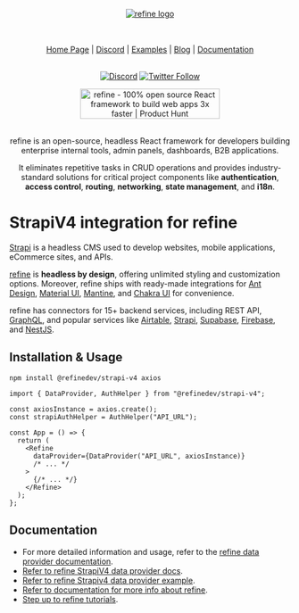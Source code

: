 <div align="center" style="margin: 30px;">
    <a href="https://refine.dev">
    <img alt="refine logo" src="https://refine.ams3.cdn.digitaloceanspaces.com/readme/refine-readme-banner.png">
    </a>
</div>

<br/>

<div align="center">
    <a href="https://refine.dev">Home Page</a> |
    <a href="https://discord.gg/refine">Discord</a> |
    <a href="https://refine.dev/examples/">Examples</a> |
    <a href="https://refine.dev/blog/">Blog</a> |
    <a href="https://refine.dev/docs/">Documentation</a>

<br/>
<br/>

[![Discord](https://img.shields.io/discord/837692625737613362.svg?label=&logo=discord&logoColor=ffffff&color=7389D8&labelColor=6A7EC2)](https://discord.gg/refine)
[![Twitter Follow](https://img.shields.io/twitter/follow/refine_dev?style=social)](https://twitter.com/refine_dev)

<a href="https://www.producthunt.com/posts/refine-3?utm_source=badge-top-post-badge&utm_medium=badge&utm_souce=badge-refine&#0045;3" target="_blank"><img src="https://api.producthunt.com/widgets/embed-image/v1/top-post-badge.svg?post_id=362220&theme=light&period=daily" alt="refine - 100&#0037;&#0032;open&#0032;source&#0032;React&#0032;framework&#0032;to&#0032;build&#0032;web&#0032;apps&#0032;3x&#0032;faster | Product Hunt" style="width: 250px; height: 54px;" width="250" height="54" /></a>

</div>

<br/>

<div align="center">refine is an open-source, headless React framework for developers building enterprise internal tools, admin panels, dashboards, B2B applications.

<br/>

It eliminates repetitive tasks in CRUD operations and provides industry-standard solutions for critical project components like **authentication**, **access control**, **routing**, **networking**, **state management**, and **i18n**.

</div>

# StrapiV4 integration for refine

[Strapi](https://strapi.io/) is a headless CMS used to develop websites, mobile applications, eCommerce sites, and APIs.

[refine](https://refine.dev/) is **headless by design**, offering unlimited styling and customization options. Moreover, refine ships with ready-made integrations for [Ant Design](https://ant.design/), [Material UI](https://mui.com/material-ui/getting-started/overview/), [Mantine](https://mantine.dev/), and [Chakra UI](https://chakra-ui.com/) for convenience.

refine has connectors for 15+ backend services, including REST API, [GraphQL](https://graphql.org/), and popular services like [Airtable](https://www.airtable.com/), [Strapi](https://strapi.io/), [Supabase](https://supabase.com/), [Firebase](https://firebase.google.com/), and [NestJS](https://nestjs.com/).

## Installation & Usage

```
npm install @refinedev/strapi-v4 axios
```

```tsx
import { DataProvider, AuthHelper } from "@refinedev/strapi-v4";

const axiosInstance = axios.create();
const strapiAuthHelper = AuthHelper("API_URL");

const App = () => {
  return (
    <Refine
      dataProvider={DataProvider("API_URL", axiosInstance)}
      /* ... */
    >
      {/* ... */}
    </Refine>
  );
};
```

## Documentation

- For more detailed information and usage, refer to the [refine data provider documentation](https://refine.dev/docs/data/data-provider).
- [Refer to refine StrapiV4 data provider docs](https://refine.dev/docs/packages/documentation/data-providers/strapi-v4/).
- [Refer to refine Strapiv4 data provider example](https://refine.dev/docs/examples/data-provider/strapi-v4/).
- [Refer to documentation for more info about refine](https://refine.dev/docs/).
- [Step up to refine tutorials](https://refine.dev/docs/tutorial/introduction/index/).

